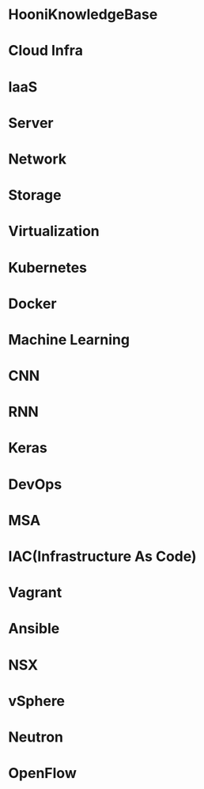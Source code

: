 # HooniKnowledgeBase

# Cloud Infra

# IaaS
# Server

# Network
# Storage
# Virtualization

# Kubernetes
# Docker



# Machine Learning
# CNN
# RNN
# Keras


# DevOps
# MSA



# IAC(Infrastructure As Code)
# Vagrant
# Ansible



# NSX
# vSphere




# Neutron
# OpenFlow





